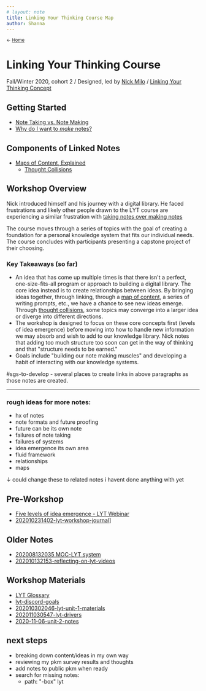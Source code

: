 ```yaml
---
# layout: note
title: Linking Your Thinking Course Map
author: Shanna
---
```


<small>← [Home](../home-note)</small>

# Linking Your Thinking Course
Fall/Winter 2020, cohort 2 /
Designed, led by [Nick Milo](../../zk-public/-nick-milo) / 
[Linking Your Thinking Concept](linking-your-thinking)

## Getting Started
- [Note Taking vs. Note Making](note-taking-vs-note-making)
- [Why do I want to *make* notes?](shanna-as-note-maker)


## Components of Linked Notes
- [Maps of Content, Explained](map-of-content-explained)
	- [Thought Collisions](thought-collisions)




## Workshop Overview

Nick introduced himself and his journey with a digital library. He faced frustrations and likely other people drawn to the LYT course are experiencing a similar frustration with [taking notes over making notes](note-taking-vs-note-making.md)

The course moves through a series of topics with the goal of creating a foundation for a personal knowledge system that fits our individual needs. The course concludes with participants presenting a capstone project of their choosing.

### Key Takeaways (so far)

- An idea that has come up multiple times is that there isn't a perfect, one-size-fits-all program or approach to building a digital library. The core idea instead is to create relationships between ideas. By bringing ideas together,  through linking, through a [map of content](map-of-content-explained.md), a series of writing prompts, etc., we have a chance to see new ideas emerge. Through [thought collisions](thought-collisions.md), some topics may converge into a larger idea or diverge into different directions.
- The workshop is designed to focus on these core concepts first (levels of idea emergence) before moving into how to handle new information we may absorb and wish to add to our knowledge library. Nick notes that adding too much structure too soon can get in the way of thinking and that "structure needs to be earned."
- Goals include "building our note making muscles" and developing a habit of interacting with our knowledge systems.



#sgs-to-develop - several places to create links in above paragraphs as those notes are created.



------------------------------------


### rough ideas for more notes:

- hx of notes
- note formats and future proofing
- future can be its own note
- failures of note taking
- failures of systems
- idea emergence its own area
- fluid framework
- relationships
- maps





↓ could change these to related notes i havent done anything with yet

## Pre-Workshop
- [Five levels of idea emergence - LYT Webinar](../zz%20lyt%20bucket/2020-10-17%20LYT%20Webinar)
- [202010231402-lyt-workshop-journal](../zz%20lyt%20bucket/202010231402-lyt-workshop-journal.md)]




## Older Notes
- [202008132035 MOC-LYT system](../zz%20lyt%20bucket/202008132035%20MOC-LYT%20system)
- [202010132153-reflecting-on-lyt-videos](../zz%20lyt%20bucket/202010132153-reflecting-on-lyt-videos)




## Workshop Materials
- [LYT Glossary](https://publish.obsidian.md/lyt-kit/LYT+Glossary)
- [lyt-discord-goals](../zz%20lyt%20bucket/lyt-discord-goals)
- [202010302046-lyt-unit-1-materials](../zz%20lyt%20bucket/202010302046-lyt-unit-1-materials)
- [202011030547-lyt-drivers](../zz%20lyt%20bucket/202011030547-lyt-drivers)
- [2020-11-06-unit-2-notes](../zz%20lyt%20bucket/2020-11-06-unit-2-notes)


## next steps
- breaking down content/ideas in my own way
- reviewing my pkm survey results and thoughts
- add notes to public pkm when ready
- search for missing notes:  
	- path: "-box" lyt


